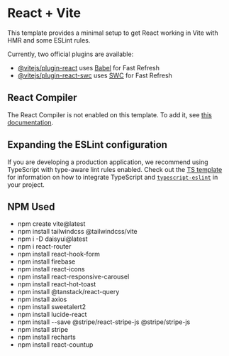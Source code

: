 # React + Vite

This template provides a minimal setup to get React working in Vite with HMR and some ESLint rules.

Currently, two official plugins are available:

- [@vitejs/plugin-react](https://github.com/vitejs/vite-plugin-react/blob/main/packages/plugin-react) uses [Babel](https://babeljs.io/) for Fast Refresh
- [@vitejs/plugin-react-swc](https://github.com/vitejs/vite-plugin-react/blob/main/packages/plugin-react-swc) uses [SWC](https://swc.rs/) for Fast Refresh

## React Compiler

The React Compiler is not enabled on this template. To add it, see [this documentation](https://react.dev/learn/react-compiler/installation).

## Expanding the ESLint configuration

If you are developing a production application, we recommend using TypeScript with type-aware lint rules enabled. Check out the [TS template](https://github.com/vitejs/vite/tree/main/packages/create-vite/template-react-ts) for information on how to integrate TypeScript and [`typescript-eslint`](https://typescript-eslint.io) in your project.

## NPM Used

- npm create vite@latest
- npm install tailwindcss @tailwindcss/vite
- npm i -D daisyui@latest
- npm i react-router
- npm install react-hook-form
- npm install firebase
- npm install react-icons
- npm install react-responsive-carousel
- npm install react-hot-toast
- npm install @tanstack/react-query
- npm install axios
- npm install sweetalert2
- npm install lucide-react
- npm install --save @stripe/react-stripe-js @stripe/stripe-js
- npm install stripe
- npm install recharts
- npm install react-countup
